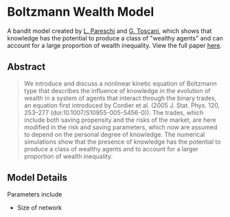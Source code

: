# Boltzmann Wealth Model
A bandit model created by [L. Pareschi](https://scholar.google.com/citations?user=m5g7ErcAAAAJ&hl=en) and [G. Toscani](https://scholar.google.com/citations?user=gae2GKgAAAAJ&hl=en), which shows that knowledge has the potential to produce a class of "wealthy agents" and can account for a large proportion of wealth inequality. View the full paper [here](https://royalsocietypublishing.org/doi/10.1098/rsta.2013.0396).

## Abstract
> We introduce and discuss a nonlinear kinetic equation of Boltzmann type that describes the influence of knowledge in the evolution of wealth in a system of agents that interact through the binary trades, an equation first introduced by Cordier et al. (2005 J. Stat. Phys. 120, 253–277 (doi:10.1007/S10955-005-5456-0)). The trades, which include both saving propensity and the risks of the market, are here modified in the risk and saving parameters, which now are assumed to depend on the personal degree of knowledge. The numerical simulations show that the presence of knowledge has the potential to produce a class of wealthy agents and to account for a larger proportion of wealth inequality.

## Model Details
Parameters include
* Size of network
